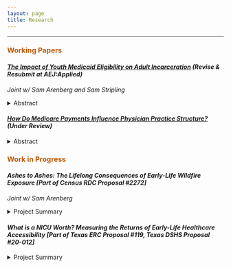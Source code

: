 ```yaml
---
layout: page
title: Research
---
```


<hr>

<h3 style="color:#bf5700;"> Working Papers </h3>

#### <a href="https://sethneller.github.io/papers/Medicaid_and_incarceration.pdf">*The Impact of Youth Medicaid Eligibility on Adult Incarceration*</a> _(Revise & Resubmit at AEJ:Applied)_

*Joint w/ Sam Arenberg and Sam Stripling*

<details>
  <summary> Abstract </summary>
    <p align="justify" style="font-size:0.8em"> This paper identifies an important spillover associated with public health insurance: reduced incarceration. In 1990, Congress passed legislation that  increased Medicaid eligibility for individuals born after September 30, 1983. We show that Black children born just after the cutoff are 5 percent less likely to be incarcerated by age 28, driven primarily by a decrease in incarcerations connected to financially motivated offenses. Children of other races, who experienced almost no gain in Medicaid coverage as a result of the policy, demonstrate no such declines. We find that reduced incarceration in adulthood substantially offsets the initial costs of expanding eligibility. </p>
</details>


#### <a href="https://sethneller.github.io/papers/Practice_structure.pdf">*How Do Medicare Payments Influence Physician Practice Structure?*</a> _(Under Review)_

<details>
  <summary> Abstract </summary>
    <p align="justify" style="font-size:0.8em"> This paper exploits spatial discontinuities in Medicare payment rates to estimate the effect of reimbursements on primary care physicians’ choice of organizational structure. I find that a 1 percent increase in Medicare reimbursement leads to a 1.7 to 2.2 percentage point increase in primary care doctors who practice with a small group (defined as 25 providers or fewer). This effect is driven by changes in the tails of the practice size distribution: a 1.8 percentage point increase in physicians who are affiliated with the smallest (1- or 2-provider) practice groups with a corresponding decrease in physicians joining very large practices (≥ 150 providers). I do not, however, detect any evidence of physician sorting or bunching around the boundary in response to differential payment, supporting the underlying assumptions of my regression discontinuity design. Accordingly, my findings suggest that Medicare pricing may be a factor in the trend of consolidation in the physician and clinical services market. </p>
</details>

<h3 style="color:#bf5700;"> Work in Progress </h3>

#### *Ashes to Ashes: The Lifelong Consequences of Early-Life Wildfire Exposure [Part of Census RDC Proposal #2272]*

*Joint w/ Sam Arenberg*

<details>
  <summary> Project Summary </summary>
      <p align="justify"> This project will assess the lifelong impact of early-life exposure to air pollution on longevity, disability and economic outcomes in late adulthood. In order to do so, we will link historical California wildfire data to Social Security Administration birth/death records and economic outcomes in the Census/ACS by using restricted data from the Census Bureau. To the best of our knowledge, this will be the first paper to assess the effects of air pollution over the entire lifespan when the exposure occurs in utero or during the first year of life.</p>
  </details>
  
#### *What is a NICU Worth? Measuring the Returns of Early-Life Healthcare Accessibility [Part of Texas ERC Proposal #119, Texas DSHS Proposal #20-012]*

<details>
  <summary> Project Summary </summary>
      <p align="justify"> This project will assess the educational and labor market returns to neonatal healthcare resources by evaluating the effect of entry and exits of neonatal intensive care units (“NICUs”) in Texas using a differences-in-differences framework. In order to do so, I will link Texas Vital Statistics data from 1986-2004 to longitudinal education and labor market data housed in the Texas Education Research center. This project will build on existing literature by evaluating impacts across a wide variety of neonatal health conditions and by utilizing complementary regression discontinuity and difference-in-discontinuities methods to evaluate changes in the value of medical technology over time and explore mechanisms.</p>
  </details>
